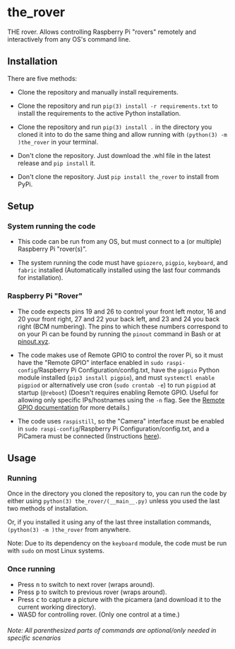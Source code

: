 # the_rover
THE rover. Allows controlling Raspberry Pi "rovers" remotely and interactively from any OS's command line.
## Installation
There are five methods:
- Clone the repository and manually install requirements.

- Clone the repository and run `pip(3) install -r requirements.txt` to install the requirements to the active Python installation.

- Clone the repository and run `pip(3) install .` in the directory you cloned it into to do the same thing and allow running with `(python(3) -m )the_rover` in your terminal.

- Don't clone the repository. Just download the .whl file in the latest release and `pip install` it.

- Don't clone the repository. Just `pip install the_rover` to install from PyPi.

## Setup
### System running the code
- This code can be run from any OS, but must connect to a (or multiple) Raspberry Pi "rover(s)".

- The system running the code must have `gpiozero`, `pigpio`, `keyboard`, and `fabric` installed (Automatically installed using the last four commands for installation).

### Raspberry Pi "Rover"
- The code expects pins 19 and 26 to control your front left motor, 16 and 20 your front right, 27 and 22 your back left, and 23 and 24 you back right (BCM numbering). The pins to which these numbers correspond to on your Pi can be found by running the `pinout` command in Bash or at [pinout.xyz](pinout.xyz).

- The code makes use of Remote GPIO to control the rover Pi, so it must have the "Remote GPIO" interface enabled in `sudo raspi-config`/Raspberry Pi Configuration/config.txt, have the `pigpio` Python module installed (`pip3 install pigpio`), and must `systemctl enable pigpiod` or alternatively use cron (`sudo crontab -e`) to run `pigpiod` at startup (`@reboot`) (Doesn't requires enabling Remote GPIO. Useful for allowing only specific IPs/hostnames using the `-n` flag. See the [Remote GPIO documentation](https://gpiozero.readthedocs.io/en/stable/remote_gpio.html#command-line-pigpiod) for more details.)

- The code uses `raspistill`, so the "Camera" interface must be enabled in `sudo raspi-config`/Raspberry Pi Configuration/config.txt, and a PiCamera must be connected (Instructions [here](https://picamera.readthedocs.io/en/release-1.13/quickstart.html)).

## Usage
### Running
Once in the directory you cloned the repository to, you can run the code by either using `python(3) the_rover/(__main__.py)` unless you used the last two methods of installation.

Or, if you installed it using any of the last three installation commands, `(python(3) -m )the_rover` from anywhere.

Note: Due to its dependency on the `keyboard` module, the code must be run with `sudo` on most Linux systems.

### Once running
- Press <kbd>n</kbd> to switch to next rover (wraps around).
- Press <kbd>p</kbd> to switch to previous rover (wraps around).
- Press <kbd>c</kbd> to capture a picture with the picamera (and download it to the current working directory).
- WASD for controlling rover. (Only one control at a time.)

###### Note: All parenthesized parts of commands are optional/only needed in specific scenarios

